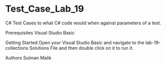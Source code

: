 # Test_Case_Lab_19
C# Test Cases to what C# code would when against parameters of a test.

Prerequisites
Visual Studio Basic

Getting Started
Open your Visual Studio Basic and navigate to the lab-19-collections Solutions File and then double click on it to run it.

Authors
Sulman Malik 
